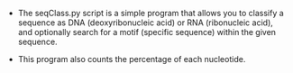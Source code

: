 * The seqClass.py script is a simple program that allows you to classify a sequence as DNA (deoxyribonucleic acid) or RNA (ribonucleic acid), and optionally search for a motif (specific sequence) within the given sequence. 

* This program also counts the percentage of each nucleotide.
